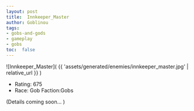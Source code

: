 ```yaml
---
layout: post
title:  Innkeeper_Master
author: Goblinou
tags:
- gobs-and-gods
- gameplay
- gobs
toc:  false
---
```


![Innkeeper_Master]( {{ 'assets/generated/enemies/innkeeper_master.jpg' | relative_url }} )
- Rating: 675
- Race: Gob  Faction:Gobs

(Details coming soon... )